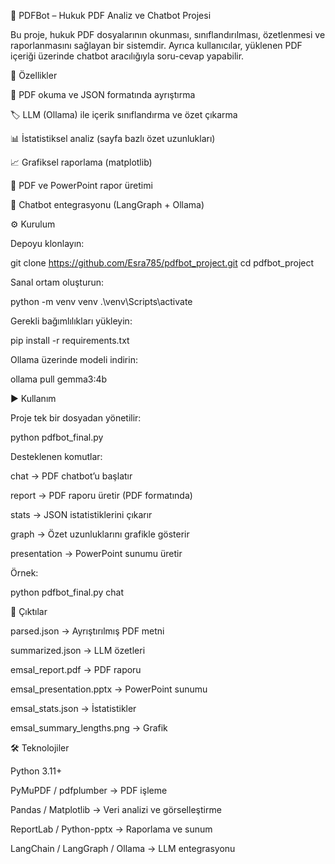 📘 PDFBot – Hukuk PDF Analiz ve Chatbot Projesi

Bu proje, hukuk PDF dosyalarının okunması, sınıflandırılması, özetlenmesi ve raporlanmasını sağlayan bir sistemdir.
Ayrıca kullanıcılar, yüklenen PDF içeriği üzerinde chatbot aracılığıyla soru-cevap yapabilir.

🚀 Özellikler

📄 PDF okuma ve JSON formatında ayrıştırma

🏷️ LLM (Ollama) ile içerik sınıflandırma ve özet çıkarma

📊 İstatistiksel analiz (sayfa bazlı özet uzunlukları)

📈 Grafiksel raporlama (matplotlib)

📑 PDF ve PowerPoint rapor üretimi

💬 Chatbot entegrasyonu (LangGraph + Ollama)

⚙️ Kurulum

Depoyu klonlayın:

git clone https://github.com/Esra785/pdfbot_project.git
cd pdfbot_project


Sanal ortam oluşturun:

python -m venv venv
.\venv\Scripts\activate


Gerekli bağımlılıkları yükleyin:

pip install -r requirements.txt


Ollama üzerinde modeli indirin:

ollama pull gemma3:4b

▶️ Kullanım

Proje tek bir dosyadan yönetilir:

python pdfbot_final.py <komut>

Desteklenen komutlar:

chat → PDF chatbot’u başlatır

report → PDF raporu üretir (PDF formatında)

stats → JSON istatistiklerini çıkarır

graph → Özet uzunluklarını grafikle gösterir

presentation → PowerPoint sunumu üretir

Örnek:

python pdfbot_final.py chat

📂 Çıktılar

parsed.json → Ayrıştırılmış PDF metni

summarized.json → LLM özetleri

emsal_report.pdf → PDF raporu

emsal_presentation.pptx → PowerPoint sunumu

emsal_stats.json → İstatistikler

emsal_summary_lengths.png → Grafik

🛠️ Teknolojiler

Python 3.11+

PyMuPDF / pdfplumber → PDF işleme

Pandas / Matplotlib → Veri analizi ve görselleştirme

ReportLab / Python-pptx → Raporlama ve sunum

LangChain / LangGraph / Ollama → LLM entegrasyonu